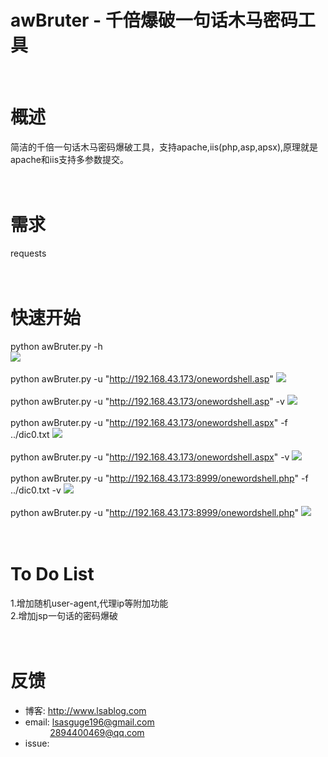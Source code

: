 awBruter - 千倍爆破一句话木马密码工具
===
<br/>

# 概述<br/>
简洁的千倍一句话木马密码爆破工具，支持apache,iis(php,asp,apsx),原理就是apache和iis支持多参数提交。<br/>
<br/>
<br/>


# 需求<br/>
requests<br/>
<br/>
<br/>


# 快速开始<br/>
python awBruter.py -h<br/>
![](https://github.com/theLSA/awBruter/raw/master/demo/awbruter00.png)<br/>
<br/>
python awBruter.py -u "http://192.168.43.173/onewordshell.asp"
![](https://github.com/theLSA/awBruter/raw/master/demo/awbruter01.png)<br/>
<br/>
python awBruter.py -u "http://192.168.43.173/onewordshell.asp" -v
![](https://github.com/theLSA/awBruter/raw/master/demo/awbruter02.png)<br/>
<br/>
python awBruter.py -u "http://192.168.43.173/onewordshell.aspx" -f ../dic0.txt
![](https://github.com/theLSA/awBruter/raw/master/demo/awbruter03.png)<br/>
<br/>
python awBruter.py -u "http://192.168.43.173/onewordshell.aspx" -v
![](https://github.com/theLSA/awBruter/raw/master/demo/awbruter04.png)<br/>
<br/>
python awBruter.py -u "http://192.168.43.173:8999/onewordshell.php" -f ../dic0.txt -v
![](https://github.com/theLSA/awBruter/raw/master/demo/awbruter05.png)<br/>
<br/>
python awBruter.py -u "http://192.168.43.173:8999/onewordshell.php"
![](https://github.com/theLSA/awBruter/raw/master/demo/awbruter06.png)<br/>
<br/>
<br/>

# To Do List<br/>
1.增加随机user-agent,代理ip等附加功能<br/>
2.增加jsp一句话的密码爆破<br/>
<br/>
<br/>

# 反馈<br/>
* 博客: http://www.lsablog.com<br/>
* email: lsasguge196@gmail.com<br/> 
          2894400469@qq.com<br/>
* issue:
